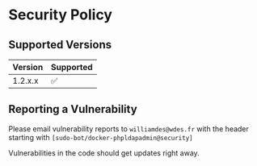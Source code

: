 # Security Policy

## Supported Versions

| Version | Supported          |
| ------- | ------------------ |
| 1.2.x.x | :white_check_mark: |

## Reporting a Vulnerability

Please email vulnerability reports to `williamdes@wdes.fr` with the header starting with `[sudo-bot/docker-phpldapadmin@security]`

Vulnerabilities in the code should get updates right away.

